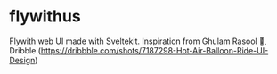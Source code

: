# flywithus
Flywith web UI made with Sveltekit. Inspiration from Ghulam Rasool 🚀, Dribble (https://dribbble.com/shots/7187298-Hot-Air-Balloon-Ride-UI-Design)
